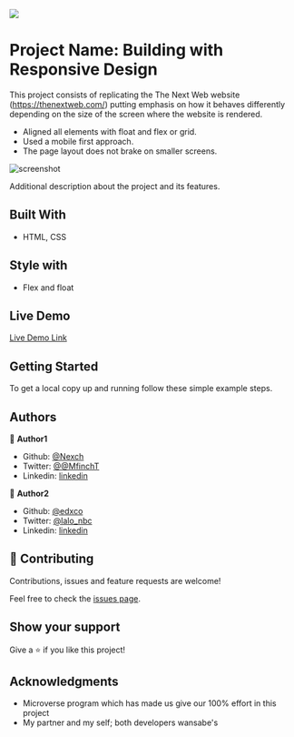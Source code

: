 ![](https://img.shields.io/badge/Microverse-blueviolet)

# Project Name: Building with Responsive Design

This project consists of replicating the The Next Web website (https://thenextweb.com/) putting emphasis on how it behaves differently depending on the size of the screen where the website is rendered.

* Aligned all elements with float and flex or grid.
* Used a mobile first approach.
* The page layout does not brake on smaller screens.

![screenshot](https://github.com/edxco/Responsive-website/blob/responsive/screenshot.jpg)

Additional description about the project and its features.

## Built With

- HTML, CSS

## Style with

- Flex and float

## Live Demo

[Live Demo Link](https://edxco.github.io/Responsive-website/)

## Getting Started

To get a local copy up and running follow these simple example steps.

## Authors

👤 **Author1**

- Github: [@Nexch](https://github.com/Nexch)
- Twitter: [@@MfinchT](https://twitter.com/MfinchT)
- Linkedin: [linkedin](www.linkedin.com/in/Nexch)

👤 **Author2**

- Github: [@edxco](https://github.com/edxco)
- Twitter: [@lalo_nbc](https://twitter.com/lalo_nbc)
- Linkedin: [linkedin](https://www.linkedin.com/in/eduardo-n-baeza/)

## 🤝 Contributing

Contributions, issues and feature requests are welcome!

Feel free to check the [issues page](issues/).

## Show your support

Give a ⭐️ if you like this project!

## Acknowledgments

- Microverse program which has made us give our 100% effort in this project
- My partner and my self; both developers wansabe's